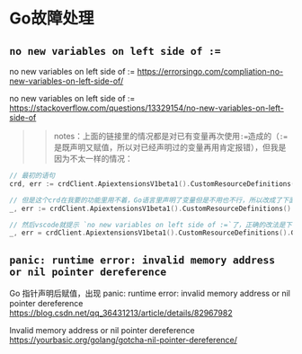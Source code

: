 
# Go故障处理

## `no new variables on left side of :=`

no new variables on left side of := https://errorsingo.com/compliation-no-new-variables-on-left-side-of/

no new variables on left side of := https://stackoverflow.com/questions/13329154/no-new-variables-on-left-side-of

>> notes：上面的链接里的情况都是对已有变量再次使用`:=`造成的（`:=`是既声明又赋值，所以对已经声明过的变量再用肯定报错），但我是因为不太一样的情况：
```go
// 最初的语句
crd, err := crdClient.ApiextensionsV1beta1().CustomResourceDefinitions().Get(crdobj.GetName(), metav1.GetOptions{})

// 但是这个crd在我要的功能里用不着，Go语言里声明了变量但是不用也不行，所以改成了下面的形式：
_, err := crdClient.ApiextensionsV1beta1().CustomResourceDefinitions().Get(crdobj.GetName(), metav1.GetOptions{})

// 然后vscode就提示 `no new variables on left side of :=`了，正确的改法是下面的：
_, err = crdClient.ApiextensionsV1beta1().CustomResourceDefinitions().Get(crdobj.GetName(), metav1.GetOptions{})
```

## `panic: runtime error: invalid memory address or nil pointer dereference`

Go 指针声明后赋值，出现 panic: runtime error: invalid memory address or nil pointer dereference https://blog.csdn.net/qq_36431213/article/details/82967982

Invalid memory address or nil pointer dereference https://yourbasic.org/golang/gotcha-nil-pointer-dereference/
